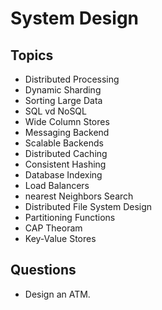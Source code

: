# System Design

## Topics

* Distributed Processing
* Dynamic Sharding
* Sorting Large Data
* SQL vd NoSQL
* Wide Column Stores
* Messaging Backend
* Scalable Backends
* Distributed Caching
* Consistent Hashing
* Database Indexing
* Load Balancers
* nearest Neighbors Search
* Distributed File System Design
* Partitioning Functions
* CAP Theoram
* Key-Value Stores

## Questions

* Design an ATM.